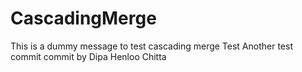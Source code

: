 # CascadingMerge
This is a dummy message to test cascading merge
Test
Another test commit
commit by Dipa
Henloo Chitta
